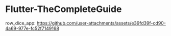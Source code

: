 # Flutter-TheCompleteGuide

row_dice_app:
https://github.com/user-attachments/assets/e39fd39f-cd90-4a69-977e-fc52f7149168
